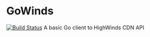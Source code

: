 # GoWinds
[![Build Status](https://travis-ci.org/openwurl/gowinds.svg?branch=master)](https://travis-ci.org/openwurl/gowinds)
A basic Go client to HighWinds CDN API